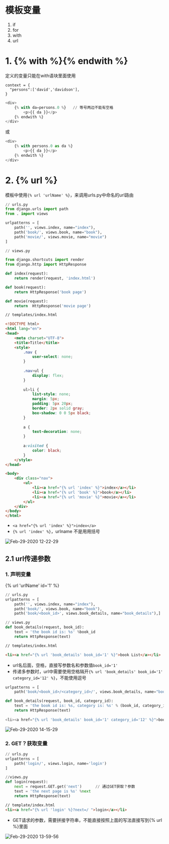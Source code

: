 
# 模板变量
1. if
2. for
3. with
4. url




# 1. {% with %}{% endwith %}
定义的变量只能在with语块里面使用

```
context = {
  "persons":['david','davidson'],
}
```
```python
<div>
    {% with da=persons.0 %}   // 等号两边不能有空格
        <p>{{ da }}</p>
    {% endwith %}
</div>
```
或
```python
<div>
    {% with persons.0 as da %}  
        <p>{{ da }}</p>
    {% endwith %}
</div>
```

# 2. {% url %}
模板中使用`{% url 'urlName' %}`，来调用urls.py中命名的url路由


```python
// urls.py
from django.urls import path
from . import views

urlpatterns = [
    path('', views.index, name="index"),
    path('book/', views.book, name="book"),
    path('movie/', views.movie, name="movie")
]
```

```python
// views.py

from django.shortcuts import render
from django.http import HttpResponse

def index(request):
    return render(request, 'index.html')

def book(request):
    return HttpResponse('book page')

def movie(request):
    return  HttpResponse('movie page')
```

```html
// templates/index.html

<!DOCTYPE html>
<html lang="en">
<head>
    <meta charset="UTF-8">
    <title>Title</title>
    <style>
        .nav {
            user-select: none;
        }
        
        .nav>ul {
            display: flex;
        }
        
        ul>li {
            list-style: none;
            margin: 5px;
            padding: 5px 20px;
            border: 2px solid gray;
            box-shadow: 0 0 5px black;
        }
        
        a {
            text-decoration: none;
        }
        
        a:visited {
            color: black;
        }
    </style>
</head>

<body>
    <div class="nav">
        <ul>
            <li><a href="{% url 'index' %}">index</a></li>
            <li><a href="{% url 'book' %}">book</a></li>
            <li><a href="{% url 'movie' %}">movie</a></li>
        </ul>
    </div>
</body>
</html>
```
- `<a href="{% url 'index' %}">index</a>`
- `{% url 'index' %}`，urlname 不是用用括号

![Feb-29-2020 12-22-29](https://user-images.githubusercontent.com/26485327/75600743-31a78580-5aee-11ea-9bf8-3852b9934cba.gif)


## 2.1 url传递参数
### 1. 声明变量
{% url 'urlName' id='1' %}

```python
// urls.py
urlpatterns = [
    path('', views.index, name="index"),
    path('book/', views.book, name="book"),
    path('book/<book_id>', views.book_details, name="book_details"),]
```
```python
// views.py
def book_details(request, book_id):
    text = 'the book id is: %s' %book_id
    return HttpResponse(text)
```
```html
// templates/index.html

<li><a href="{% url 'book_details' book_id='1' %}">book List</a></li>
```
- url名后面，空格，直接写参数名和参数值`book_id='1'`
- 传递多参数时，url中需要使用空格隔开`{% url 'book_details' book_id='1' category_id='12' %}`，不能使用逗号
```python
urlpatterns = [
    path('book/<book_id>/<category_id>/', views.book_details, name="book_details"),]

def book_details(request, book_id, category_id):
    text = 'the book id is: %s, category is: %s' % (book_id, category_id)
    return HttpResponse(text)
    
<li><a href="{% url 'book_details' book_id='1' category_id='12' %}">book List</a></li>
```

![Feb-29-2020 14-15-29](https://user-images.githubusercontent.com/26485327/75602197-f90fa800-5afd-11ea-9e72-22dfab1f0529.gif)


### 2. GET？获取变量
```python
// urls.py
urlpatterns = [
    path('login/', views.login, name='login')
]
```

```python
//views.py
def login(request):
    next = request.GET.get('next')      // 通过GET获取？参数
    text = 'the next page is %s' %next
    return HttpResponse(text)
```
```html
// template/index.html
<li><a href="{% url 'login' %}?next=/ ">login</a></li>
```
- GET请求的参数，需要拼接字符串，不能直接按照上面的写法直接写到{% url %}里面

![Feb-29-2020 13-59-56](https://user-images.githubusercontent.com/26485327/75601979-d11f4500-5afb-11ea-8bf8-59c3dcfc2384.gif)



